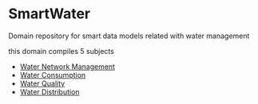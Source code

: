 # SmartWater
Domain repository for smart data models related with water management 

this domain compiles 5 subjects
- [Water Network Management](https://github.com/smart-data-models/dataModel.WaterNetworkManagement/tree/master)
- [Water Consumption](https://github.com/smart-data-models/dataModel.WaterConsumption/tree/master)
- [Water Quality](https://github.com/smart-data-models/dataModel.WaterQuality/tree/master)
- [Water Distribution](https://github.com/smart-data-models/dataModel.WaterDistribution/tree/master)
